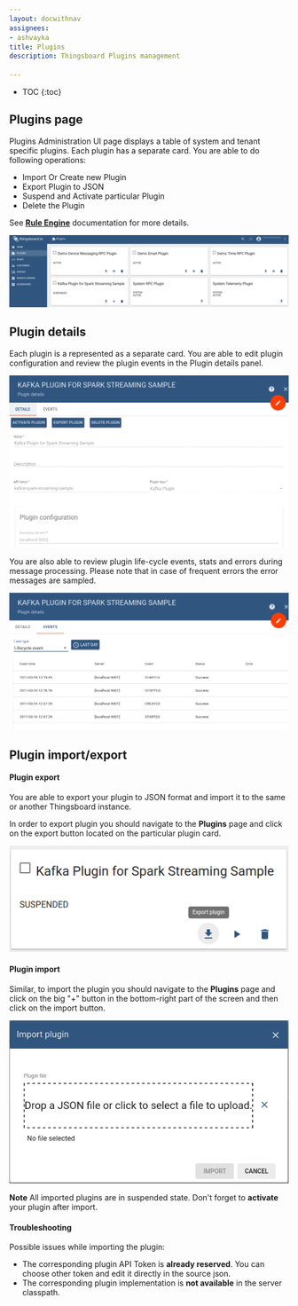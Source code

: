 ```yaml
---
layout: docwithnav
assignees:
- ashvayka
title: Plugins
description: Thingsboard Plugins management

---
```


* TOC
{:toc}

## Plugins page

Plugins Administration UI page displays a table of system and tenant specific plugins. Each plugin has a separate card.
You are able to do following operations:

 - Import Or Create new Plugin
 - Export Plugin to JSON
 - Suspend and Activate particular Plugin
 - Delete the Plugin
 
See [**Rule Engine**](/docs/user-guide/rule-engine) documentation for more details.

![image](/images/user-guide/ui/plugins.png)

## Plugin details

Each plugin is a represented as a separate card. You are able to edit plugin configuration and review the plugin events in the Plugin details panel.
 
![image](/images/user-guide/ui/plugin-details.png)

You are also able to review plugin life-cycle events, stats and errors during message processing.
Please note that in case of frequent errors the error messages are sampled. 

![image](/images/user-guide/ui/plugin-events.png) 

## Plugin import/export

#### Plugin export

You are able to export your plugin to JSON format and import it to the same or another Thingsboard instance.

In order to export plugin you should navigate to the **Plugins** page and click on the export button located on the particular plugin card.
 
![image](/images/user-guide/ui/plugin-export.png)

#### Plugin import

Similar, to import the plugin you should navigate to the **Plugins** page and click on the big "+" button in the bottom-right part of the screen and then click on the import button. 

![image](/images/user-guide/ui/plugin-import.png)

**Note** All imported plugins are in suspended state. Don't forget to **activate** your plugin after import.

#### Troubleshooting

Possible issues while importing the plugin:

 - The corresponding plugin API Token is **already reserved**. You can choose other token and edit it directly in the source json.
 - The corresponding plugin implementation is **not available** in the server classpath.
